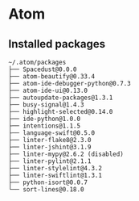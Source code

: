 # Atom

## Installed packages

    ~/.atom/packages
    ├── Spacedust@0.0.0
    ├── atom-beautify@0.33.4
    ├── atom-ide-debugger-python@0.7.3
    ├── atom-ide-ui@0.13.0
    ├── autoupdate-packages@1.3.1
    ├── busy-signal@1.4.3
    ├── highlight-selected@0.14.0
    ├── ide-python@1.0.0
    ├── intentions@1.1.5
    ├── language-swift@0.5.0
    ├── linter-flake8@2.3.0
    ├── linter-jshint@3.1.9
    ├── linter-mypy@2.6.2 (disabled)
    ├── linter-pylint@2.1.1
    ├── linter-stylelint@4.3.2
    ├── linter-swiftlint@1.3.1
    ├── python-isort@0.0.7
    └── sort-lines@0.18.0
